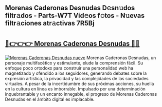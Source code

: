 ## Morenas Caderonas Desnudas D𝚎sn𝚞dos filtr𝚊dos - Parts-W7T Vid𝚎os f𝚘tos - N𝚞evas filtr𝚊ciones atr𝚊ctivas 7R5Bj

# <h2><a href="http://mb8704v.tromn.icu/?c=Morenas+Caderonas+Desnudas">🔗👉👉👉 Morenas Caderonas Desnudas 🔗🔗</a></h2>

[![Morenas Caderonas Desnudas nuevo](https://i.imgur.com/pEAQMta.gif)](http://mb8704v.tromn.icu/?c=Morenas+Caderonas+Desnudas)
Morenas Caderonas Desnudas, un personaje multifacético y estimulante, elude la comprensión fácil. Su enfoque poco ortodoxo para construir una personalidad web ha magnetizado y ofendido a los seguidores, generando debates sobre la expresión artística, la privacidad y las complejidades de las sociedades virtuales. A pesar de la incertidumbre de sus próximas acciones, su huella en la cultura en línea es imborrable. Impulsado por una determinación inquebrantable y un encanto innegable, el progreso de Morenas Caderonas Desnudas en el ámbito digital es implacable.
